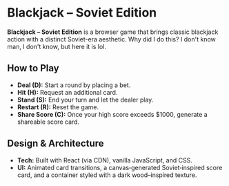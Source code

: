 # Blackjack – Soviet Edition

**Blackjack – Soviet Edition** is a browser game that brings classic blackjack action with a distinct Soviet-era aesthetic. Why did I do this? I don't know man, I don't know, but here it is lol.

## How to Play

- **Deal (D):** Start a round by placing a bet.
- **Hit (H):** Request an additional card.
- **Stand (S):** End your turn and let the dealer play.
- **Restart (R):** Reset the game.
- **Share Score (C):** Once your high score exceeds $1000, generate a shareable score card.

## Design & Architecture

- **Tech:** Built with React (via CDN), vanilla JavaScript, and CSS.
- **UI:** Animated card transitions, a canvas‑generated Soviet‑inspired score card, and a container styled with a dark wood–inspired texture.


